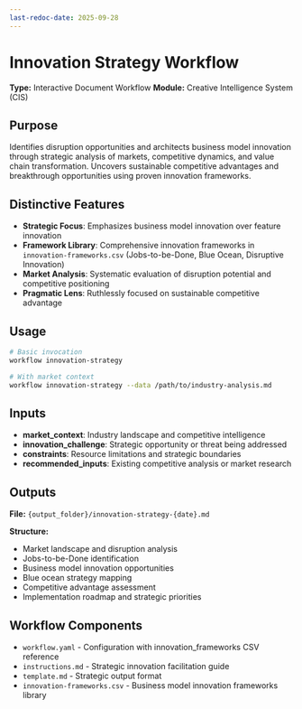 ```yaml
---
last-redoc-date: 2025-09-28
---
```


# Innovation Strategy Workflow

**Type:** Interactive Document Workflow
**Module:** Creative Intelligence System (CIS)

## Purpose

Identifies disruption opportunities and architects business model innovation through strategic analysis of markets, competitive dynamics, and value chain transformation. Uncovers sustainable competitive advantages and breakthrough opportunities using proven innovation frameworks.

## Distinctive Features

- **Strategic Focus**: Emphasizes business model innovation over feature innovation
- **Framework Library**: Comprehensive innovation frameworks in `innovation-frameworks.csv` (Jobs-to-be-Done, Blue Ocean, Disruptive Innovation)
- **Market Analysis**: Systematic evaluation of disruption potential and competitive positioning
- **Pragmatic Lens**: Ruthlessly focused on sustainable competitive advantage

## Usage

```bash
# Basic invocation
workflow innovation-strategy

# With market context
workflow innovation-strategy --data /path/to/industry-analysis.md
```

## Inputs

- **market_context**: Industry landscape and competitive intelligence
- **innovation_challenge**: Strategic opportunity or threat being addressed
- **constraints**: Resource limitations and strategic boundaries
- **recommended_inputs**: Existing competitive analysis or market research

## Outputs

**File:** `{output_folder}/innovation-strategy-{date}.md`

**Structure:**

- Market landscape and disruption analysis
- Jobs-to-be-Done identification
- Business model innovation opportunities
- Blue ocean strategy mapping
- Competitive advantage assessment
- Implementation roadmap and strategic priorities

## Workflow Components

- `workflow.yaml` - Configuration with innovation_frameworks CSV reference
- `instructions.md` - Strategic innovation facilitation guide
- `template.md` - Strategic output format
- `innovation-frameworks.csv` - Business model innovation frameworks library
